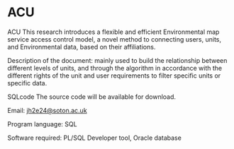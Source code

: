 # ACU

ACU
This research introduces a flexible and efficient Environmental map service access control model, a novel method to connecting users, units, and Environmental data, based on their affiliations.

Description of the document: mainly used to build the relationship between different levels of units, and through the algorithm in accordance with the different rights of the unit and user requirements to filter specific units or specific data.

SQLcode
The source code will be available for download.

Email:
jh2e24@soton.ac.uk

Program language: SQL

Software required: PL/SQL Developer tool, Oracle database
